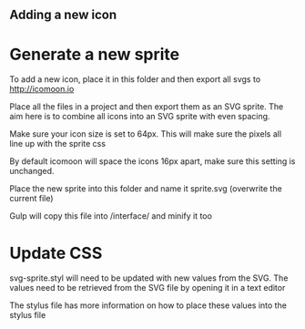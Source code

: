 ## Adding a new icon


# Generate a new sprite

To add a new icon, place it in this folder and then export all svgs to http://icomoon.io

Place all the files in a project and then export them as an SVG sprite.  The aim here is to combine all icons into an SVG sprite with even spacing.  

Make sure your icon size is set to 64px. This will make sure the pixels all line up with the sprite css

By default icomoon will space the icons 16px apart, make sure this setting is unchanged.

Place the new sprite into this folder and name it sprite.svg (overwrite the current file)

Gulp will copy this file into /interface/ and minify it too


# Update CSS

svg-sprite.styl will need to be updated with new values from the SVG.  The values need to be retrieved from the SVG file by opening it in a text editor

The stylus file has more information on how to place these values into the stylus file